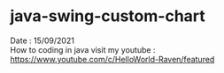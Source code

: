 # java-swing-custom-chart
Date : 15/09/2021<br/>
How to coding in java
visit my youtube : https://www.youtube.com/c/HelloWorld-Raven/featured
<br/><br/>

